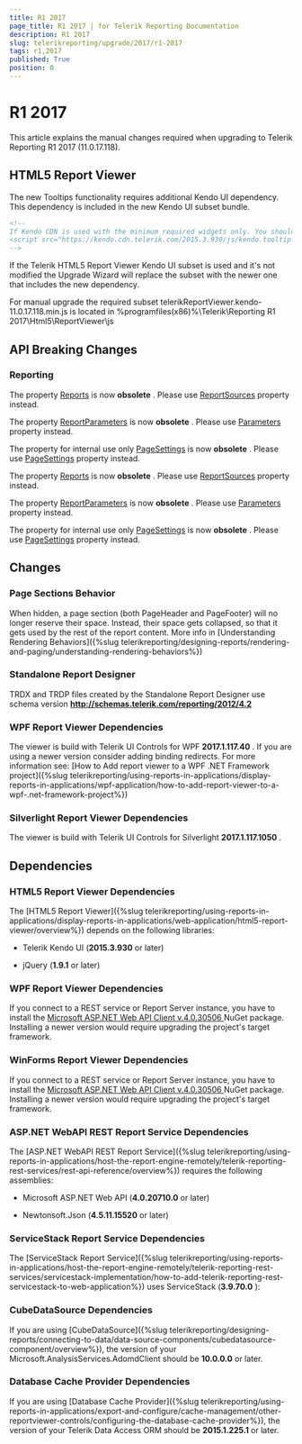 ```yaml
---
title: R1 2017
page_title: R1 2017 | for Telerik Reporting Documentation
description: R1 2017
slug: telerikreporting/upgrade/2017/r1-2017
tags: r1,2017
published: True
position: 0
---
```


# R1 2017



This article explains the manual changes required when upgrading to Telerik Reporting R1 2017 (11.0.17.118).

## HTML5 Report Viewer

The new Tooltips functionality requires additional Kendo UI dependency.           This dependency is included in the new Kendo UI subset bundle.         

    
````html
<!--
If Kendo CDN is used with the minimum required widgets only. You should add the following one:
<script src="https://kendo.cdn.telerik.com/2015.3.930/js/kendo.tooltip.min.js"></script>
-->
````

If the Telerik HTML5 Report Viewer Kendo UI subset is used and it's not modified           the Upgrade Wizard will replace the subset with the newer one that includes the new dependency.         

For manual upgrade the required subset telerikReportViewer.kendo-11.0.17.118.min.js is located in           %programfiles(x86)%\Telerik\Reporting R1 2017\Html5\ReportViewer\js         

## API Breaking Changes

### Reporting

The property  [Reports](/reporting/api/Telerik.Reporting.IReportDocument#Telerik_Reporting_IReportDocument_Reports)  is now __obsolete__ .               Please use                [ReportSources](/reporting/api/Telerik.Reporting.IReportDocument#Telerik_Reporting_IReportDocument_ReportSources)  property instead.             

The property  [ReportParameters](/reporting/api/Telerik.Reporting.IReportDocument#Telerik_Reporting_IReportDocument_ReportParameters)  is now __obsolete__ .               Please use                [Parameters](/reporting/api/Telerik.Reporting.ReportSource#Telerik_Reporting_ReportSource_Parameters)  property instead.             

The property for internal use only  [PageSettings](/reporting/api/Telerik.Reporting.IReportDocument#Telerik_Reporting_IReportDocument_PageSettings)  is now __obsolete__ .               Please use                [PageSettings](/reporting/api/Telerik.Reporting.Report#Telerik_Reporting_Report_PageSettings)  property instead.             

The property  [Reports](/reporting/api/Telerik.Reporting.ReportBook#Telerik_Reporting_ReportBook_Reports)  is now __obsolete__ .               Please use                [ReportSources](/reporting/api/Telerik.Reporting.ReportBook#Telerik_Reporting_ReportBook_ReportSources)  property instead.             

The property  [ReportParameters](/reporting/api/Telerik.Reporting.ReportBook#Telerik_Reporting_ReportBook_ReportParameters)  is now __obsolete__ .               Please use                [Parameters](/reporting/api/Telerik.Reporting.ReportSource#Telerik_Reporting_ReportSource_Parameters)  property instead.             

The property for internal use only  [PageSettings](/reporting/api/Telerik.Reporting.ReportBook#Telerik_Reporting_ReportBook_PageSettings)  is now __obsolete__ .               Please use                [PageSettings](/reporting/api/Telerik.Reporting.Report#Telerik_Reporting_Report_PageSettings)  property instead.             

## Changes

### Page Sections Behavior

When hidden, a page section (both PageHeader and PageFooter) will no longer reserve their space.               Instead, their space gets collapsed, so that it gets used by the rest of the report content.               More info in [Understanding Rendering Behaviors]({%slug telerikreporting/designing-reports/rendering-and-paging/understanding-rendering-behaviors%})

### Standalone Report Designer

TRDX and TRDP files created by the Standalone Report Designer use schema version __http://schemas.telerik.com/reporting/2012/4.2__ 

### WPF Report Viewer Dependencies

The viewer is build with Telerik UI Controls for WPF __2017.1.117.40__ . If you are using a newer version consider adding binding redirects. For more information see:               [How to Add report viewer to a WPF .NET Framework project]({%slug telerikreporting/using-reports-in-applications/display-reports-in-applications/wpf-application/how-to-add-report-viewer-to-a-wpf-.net-framework-project%})

### Silverlight Report Viewer Dependencies

The viewer is build with Telerik UI Controls for Silverlight __2017.1.117.1050__ .             

## Dependencies

### HTML5 Report Viewer Dependencies

The [HTML5 Report Viewer]({%slug telerikreporting/using-reports-in-applications/display-reports-in-applications/web-application/html5-report-viewer/overview%}) depends on the following libraries:               

* Telerik Kendo UI (__2015.3.930__  or later)                   

* jQuery (__1.9.1__  or later)                   

### WPF Report Viewer Dependencies

If you connect to a REST service or Report Server instance, you have to install the                  [                     Microsoft ASP.NET Web API Client v.4.0.30506                   ](                     https://www.nuget.org/packages/Microsoft.AspNet.WebApi.Client/4.0.30506                   )  NuGet package. Installing a newer version would require upgrading the project's target framework.               

### WinForms Report Viewer Dependencies

If you connect to a REST service or Report Server instance, you have to install the                  [                     Microsoft ASP.NET Web API Client v.4.0.30506                   ](                     https://www.nuget.org/packages/Microsoft.AspNet.WebApi.Client/4.0.30506                   )  NuGet package. Installing a newer version would require upgrading the project's target framework.               

### ASP.NET WebAPI REST Report Service Dependencies

The [ASP.NET WebAPI REST Report Service]({%slug telerikreporting/using-reports-in-applications/host-the-report-engine-remotely/telerik-reporting-rest-services/rest-api-reference/overview%}) requires the following assemblies:               

* Microsoft ASP.NET Web API (__4.0.20710.0__  or later)                   

* Newtonsoft.Json (__4.5.11.15520__  or later)                   

### ServiceStack Report Service Dependencies

The [ServiceStack Report Service]({%slug telerikreporting/using-reports-in-applications/host-the-report-engine-remotely/telerik-reporting-rest-services/servicestack-implementation/how-to-add-telerik-reporting-rest-servicestack-to-web-application%}) uses                 ServiceStack (__3.9.70.0__ ):               

### CubeDataSource Dependencies

If you are using [CubeDataSource]({%slug telerikreporting/designing-reports/connecting-to-data/data-source-components/cubedatasource-component/overview%}), the version of your                 Microsoft.AnalysisServices.AdomdClient should be __10.0.0.0__  or later.               

### Database Cache Provider Dependencies

If you are using [Database Cache Provider]({%slug telerikreporting/using-reports-in-applications/export-and-configure/cache-management/other-reportviewer-controls/configuring-the-database-cache-provider%}), the version of your                 Telerik Data Access ORM should be __2015.1.225.1__  or later.               
